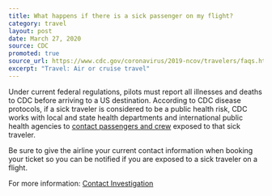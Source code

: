 ```yaml
---
title: What happens if there is a sick passenger on my flight?
category: travel
layout: post
date: March 27, 2020
source: CDC
promoted: true
source_url: https://www.cdc.gov/coronavirus/2019-ncov/travelers/faqs.html#air-cruise-travel
excerpt: "Travel: Air or cruise travel"
---
```


Under current federal regulations, pilots must report all illnesses and deaths to CDC before arriving to a US destination. According to CDC disease protocols, if a sick traveler is considered to be a public health risk, CDC works with local and state health departments and international public health agencies to [contact passengers and crew](https://www.cdc.gov/quarantine/contact-investigation.html) exposed to that sick traveler.

Be sure to give the airline your current contact information when booking your ticket so you can be notified if you are exposed to a sick traveler on a flight.

For more information: [Contact Investigation](https://www.cdc.gov/quarantine/contact-investigation.html)
